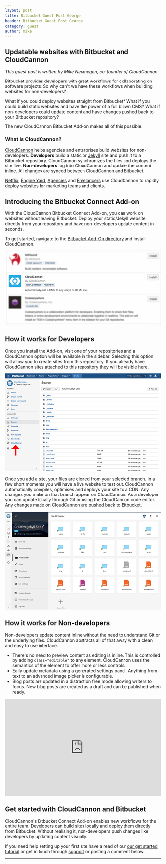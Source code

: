```yaml
---
layout: post
title: Bitbucket Guest Post George
header: Bitbucket Guest Post George
category: guest
author: mike
---
```


## Updatable websites with Bitbucket and CloudCannon

*This guest post is written by Mike Neumegen, co-founder of CloudCannon.*

Bitbucket provides developers with great workflows for collaborating on software projects. So why can't we have these workflows when building websites for non-developers?

What if you could deploy websites straight from Bitbucket? What if you could build static websites and have the power of a full blown CMS? What if non-developers could update content and have changes pushed back to your Bitbucket repository?

The new CloudCannon Bitbucket Add-on makes all of this possible.

### What is CloudCannon?

[CloudCannon](http://cloudcannon.com) helps agencies and enterprises build websites for non-developers. **Developers** build a static or [Jekyll](http://jekyllrb.com) site and push it to a Bitbucket repository. CloudCannon synchronizes the files and deploys the site live. **Non-developers** log into CloudCannon and update the content inline. All changes are synced between CloudCannon and Bitbucket.

[Netflix](http://cloudcannon.com/customers/netflix/), [Engine Yard](http://cloudcannon.com/customers/engine-yard/), [Agencies](http://cloudcannon.com/customers/xtendly/) and [Freelancers](http://cloudcannon.com/customers/brandon-setter/) use CloudCannon to rapidly deploy websites for marketing teams and clients.

## Introducing the Bitbucket Connect Add-on

With the CloudCannon Bitbucket Connect Add-on, you can work on websites without leaving Bitbucket. Deploy your static/Jekyll website directly from your repository and have non-developers update content in seconds.

To get started, navigate to the [Bitbucket Add-On directory](https://bitbucket.org/account/user/mikeneumegen/addon-directory) and install CloudCannon.

![](/uploads/versions/list---x----631-302x---.png)

## How it works for Developers

Once you install the Add-on, visit one of your repositories and a CloudCannon option will be available in the sidebar. Selecting this option will allow you to create sites from this repository. If you already have CloudCannon sites attached to this repository they will be visible here.​

![](/uploads/versions/bb-source---x----900-563x---.png)

Once you add a site, your files are cloned from your selected branch. In a few short moments you will have a live website to test out. CloudCannon automatically compiles, optimises and deploys your site to a CDN. Any changes you make on that branch appear on CloudCannon. As a developer you can update locally through Git or using the CloudCannon code editor. Any changes made on CloudCannon are pushed back to Bitbucket.​

![](/uploads/versions/screen-shot-2015-09-28-at-1.12.43-am---x----900-563x---.png)

## How it works for Non-developers

Non-developers update content inline without the need to understand Git or the underlying files. CloudCannon abstracts all of that away with a clean and easy to use interface.​

* There's no need to preview content as editing is inline. This is controlled by adding `class="editable"` to any element. CloudCannon uses the semantics of the element to offer more or less controls.
* Eaily update metadata using a generated settings panel. Anything from text to an advanced image picker is configurable.
* Blog posts are updated in a distraction free mode allowing writers to focus. New blog posts are created as a draft and can be published when ready.


<style type="text/css">.embed-container { position: relative; padding-bottom: 62.5%; height: 0; overflow: hidden; max-width: 100%; } .embed-container iframe, .embed-container object, .embed-container embed { position: absolute; top: 0; left: 0; width: 100%; height: 100%; }</style>

<div class="embed-container"><iframe src="https://www.youtube.com/embed/AgbVpvk6sV8" frameborder="0" autohide="1" controls="0" modestbranding="1" showinfo="0"></iframe></div>

##  

## Get started with CloudCannon and Bitbucket

CloudCannon's Bitbucket Connect Add-on enables new workflows for the entire team. Developers can build sites locally and deploy them directly from Bitbucket. Without realising it, non-developers push changes like developers by updating content visually.

If you need help setting up your first site have a read of our [our get started tutorial](http://cloudcannon.com/bitbucket-jekyll/) or get in touch through [support](javascript:void(location.href='mailto:'+String.fromCharCode(115,117,112,112,111,114,116,64,99,108,111,117,100,99,97,110,110,111,110,46,99,111,109))) or posting a comment below.

---